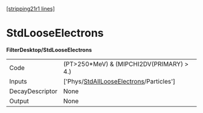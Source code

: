 [[stripping21r1 lines]](./stripping21r1-index)

# StdLooseElectrons

**FilterDesktop/StdLooseElectrons**

|                 |                                                                                                   |
|-----------------|---------------------------------------------------------------------------------------------------|
| Code            | (PT\>250\*MeV) & (MIPCHI2DV(PRIMARY) \> 4.)                                                       |
| Inputs          | ['Phys/[StdAllLooseElectrons](./stripping21r1-commonparticles-stdalllooseelectrons)/Particles'] |
| DecayDescriptor | None                                                                                              |
| Output          | None                                                                                              |
